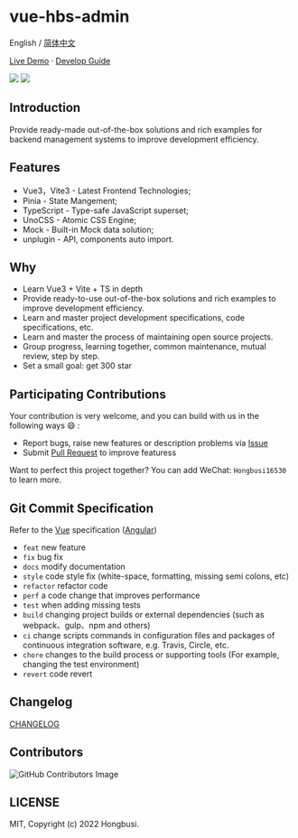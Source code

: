 # vue-hbs-admin

English / [简体中文](./README.zh-CN.md)

[Live Demo](https://vue-hbs-admin.netlify.app) · [Develop Guide](https://vue-hbs-admin-docs.netlify.app)

<a href="https://github.com/vitejs/awesome-vite"><img src="https://img.shields.io/badge/awesome-vite-blueviolet?style=for-the-badge&logo=vite" /></a> <a href="https://github.com/developer-plus"><img src="https://img.shields.io/badge/developer-plus-9cf?style=for-the-badge" /></a>

## Introduction

Provide ready-made out-of-the-box solutions and rich examples for backend management systems to improve development efficiency.

## Features

- Vue3，Vite3 - Latest Frontend Technologies;
- Pinia - State Mangement;
- TypeScript - Type-safe JavaScript superset;
- UnoCSS - Atomic CSS Engine;
- Mock - Built-in Mock data solution;
- unplugin - API, components auto import.

## Why

- Learn Vue3 + Vite + TS in depth
- Provide ready-to-use out-of-the-box solutions and rich examples to improve development efficiency.
- Learn and master project development specifications, code specifications, etc.
- Learn and master the process of maintaining open source projects.
- Group progress, learning together, common maintenance, mutual review, step by step.
- Set a small goal: get 300 star

## Participating Contributions

Your contribution is very welcome, and you can build with us in the following ways 😄 :

- Report bugs, raise new features or description problems via [Issue](https://github.com/Hongbusi/vue-hbs-admin/issues)
- Submit [Pull Request](https://github.com/Hongbusi/vue-hbs-admin/pulls) to improve featuress

Want to perfect this project together? You can add WeChat: `Hongbusi16530` to learn more.

## Git Commit Specification

Refer to the [Vue]((https://github.com/vuejs/vue/blob/dev/.github/COMMIT_CONVENTION.md) ) specification ([Angular](https://github.com/conventional-changelog/conventional-changelog/tree/master/packages/conventional-changelog-angular))

- `feat` new feature
- `fix` bug fix
- `docs` modify documentation
- `style` code style fix (white-space, formatting, missing semi colons, etc)
- `refactor` refactor code
- `perf` a code change that improves performance
- `test` when adding missing tests
- `build` changing project builds or external dependencies (such as webpack、gulp、npm and others)
- `ci` change scripts commands in configuration files and packages of continuous integration software, e.g. Travis, Circle, etc.
- `chore` changes to the build process or supporting tools (For example, changing the test environment)
- `revert` code revert

## Changelog

[CHANGELOG](./CHANGELOG.md)

## Contributors

![GitHub Contributors Image](https://contrib.rocks/image?repo=developer-plus/vue-hbs-admin)

## LICENSE

MIT, Copyright (c) 2022 Hongbusi.
